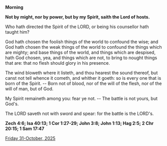 **Morning**

**Not by might, nor by power, but by my Spirit, saith the Lord of hosts.**
 
Who hath directed the Spirit of the LORD, or being his counsellor hath taught him?
 
God hath chosen the foolish things of the world to confound the wise; and God hath chosen the weak things of the world to confound the things which are mighty; and base things of the world, and things which are despised, hath God chosen, yea, and things which are not, to bring to nought things that are: that no flesh should glory in his presence.
 
The wind bloweth where it listeth, and thou hearest the sound thereof, but canst not tell whence it cometh, and whither it goeth: so is every one that is born of the Spirit. -- Born not of blood, nor of the will of the flesh, nor of the will of man, but of God.
 
My Spirit remaineth among you: fear ye not. -- The battle is not yours, but God's.
 
The LORD saveth not with sword and spear: for the battle is the LORD's.  

**Zech 4:6; Isa 40:13; 1 Cor 1:27-29; John 3:8; John 1:13; Hag 2:5; 2 Chr 20:15; 1 Sam 17:47**

[Friday 31-October, 2025](https://t.me/daily_light)
